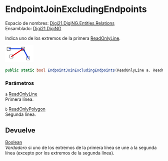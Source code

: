 # EndpointJoinExcludingEndpoints

Espacio de nombres: [Digi21.DigiNG.Entities.Relations](/digi3d-net/programacion/.net/referencia/digi21.diging/digi21.diging.entities.relations/)  
Ensamblado: [Digi21.DigiNG](/digi3d-net/programacion/.net/referencia/digi21.diging.plugin/digi21.diging/)

Indica uno de los extremos de la primera [ReadOnlyLine](/digi3d-net/programacion/.net/referencia/digi21.diging/digi21.diging.entities/clases/readonlyline/).

![Extremo de l&#xED;nea que se une a l&#xED;nea \(excluyendo sus extremos\)](../../../../../../../../.gitbook/assets/extremolineaunelineaexcluyendoextremos.png)

```csharp
public static bool EndpointJoinExcludingEndpoints(ReadOnlyLine a, ReadOnlyLine b)
```

### Parámetros

`a` [ReadOnlyLine](/digi3d-net/programacion/.net/referencia/digi21.diging/digi21.diging.entities/clases/readonlyline/)  
Primera línea.

`b` [ReadOnlyPolygon](/digi3d-net/programacion/.net/referencia/digi21.diging/digi21.diging.entities/clases/readonlypolygon/)  
Segunda línea.

## Devuelve

[Boolean](https://docs.microsoft.com/en-us/dotnet/api/system.boolean?view=net-5.0)  
_Verdadero_ si uno de los extremos de la primera línea se une a la segunda línea \(excepto por los extremos de la segunda línea\).


